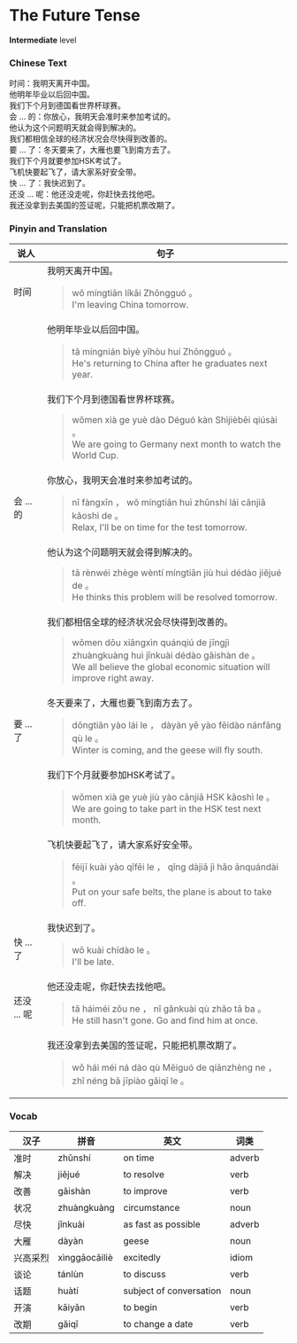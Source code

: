 # The Future Tense
**Intermediate** level
### Chinese Text
时间：我明天离开中国。<br />他明年毕业以后回中国。<br />我们下个月到德国看世界杯球赛。<br />会 ... 的：你放心，我明天会准时来参加考试的。<br />他认为这个问题明天就会得到解决的。<br />我们都相信全球的经济状况会尽快得到改善的。<br />要 ... 了：冬天要来了，大雁也要飞到南方去了。<br />我们下个月就要参加HSK考试了。<br />飞机快要起飞了，请大家系好安全带。<br />快 ... 了：我快迟到了。<br />还没 ... 呢：他还没走呢，你赶快去找他吧。<br />我还没拿到去美国的签证呢，只能把机票改期了。

### Pinyin and Translation
|说人|句子|
|----|----|
|时间|我明天离开中国。<blockquote>wǒ míngtiān líkāi Zhōngguó 。<br />I'm leaving China tomorrow.</blockquote>|
||他明年毕业以后回中国。<blockquote>tā míngnián bìyè yǐhòu huí Zhōngguó 。<br />He's returning to China after he graduates next year.</blockquote>|
||我们下个月到德国看世界杯球赛。<blockquote>wǒmen xià ge yuè dào Déguó kàn Shìjièbēi qiúsài 。<br />We are going to Germany next month to watch the World Cup.</blockquote>|
|会 ... 的|你放心，我明天会准时来参加考试的。<blockquote>nǐ fàngxīn ， wǒ míngtiān huì zhǔnshí lái cānjiā kǎoshì de 。<br />Relax, I'll be on time for the test tomorrow.</blockquote>|
||他认为这个问题明天就会得到解决的。<blockquote>tā rènwéi zhège wèntí míngtiān jiù huì dédào jiějué de 。<br />He thinks this problem will be resolved tomorrow.</blockquote>|
||我们都相信全球的经济状况会尽快得到改善的。<blockquote>wǒmen dōu xiāngxìn quánqiú de jīngjì zhuàngkuàng huì jǐnkuài dédào gǎishàn de 。<br />We all believe the global economic situation will improve right away.</blockquote>|
|要 ... 了|冬天要来了，大雁也要飞到南方去了。<blockquote>dōngtiān yào lái le ， dàyàn yě yào fēidào nánfāng qù le 。<br />Winter is coming, and the geese will fly south.</blockquote>|
||我们下个月就要参加HSK考试了。<blockquote>wǒmen xià ge yuè jiù yào cānjiā HSK kǎoshì le 。<br />We are going to take part in the HSK test next month.</blockquote>|
||飞机快要起飞了，请大家系好安全带。<blockquote>fēijī kuài yào qǐfēi le ， qǐng dàjiā jì hǎo ānquándài 。<br />Put on your safe belts, the plane is about to take off.</blockquote>|
|快 ... 了|我快迟到了。<blockquote>wǒ kuài chídào le 。<br />I'll be late.</blockquote>|
|还没 ... 呢|他还没走呢，你赶快去找他吧。<blockquote>tā háiméi zǒu ne ， nǐ gǎnkuài qù zhǎo tā ba 。<br />He still hasn't gone. Go and find him at once.</blockquote>|
||我还没拿到去美国的签证呢，只能把机票改期了。<blockquote>wǒ hái méi ná dào qù Měiguó de qiānzhèng ne ， zhǐ néng bǎ jīpiào gǎiqī le 。<br /></blockquote>|
### Vocab
|汉子|拼音|英文|词类|
|----|----|----|----|
|准时|zhǔnshí|on time|adverb|
|解决|jiějué|to resolve|verb|
|改善|gǎishàn|to improve|verb|
|状况|zhuàngkuàng|circumstance|noun|
|尽快|jǐnkuài|as fast as possible|adverb|
|大雁|dàyàn|geese|noun|
|兴高采烈|xìnggāocǎiliè|excitedly|idiom|
|谈论|tánlùn|to discuss|verb|
|话题|huàtí|subject of conversation|noun|
|开演|kāiyǎn|to begin|verb|
|改期|gǎiqī|to change a date|verb|